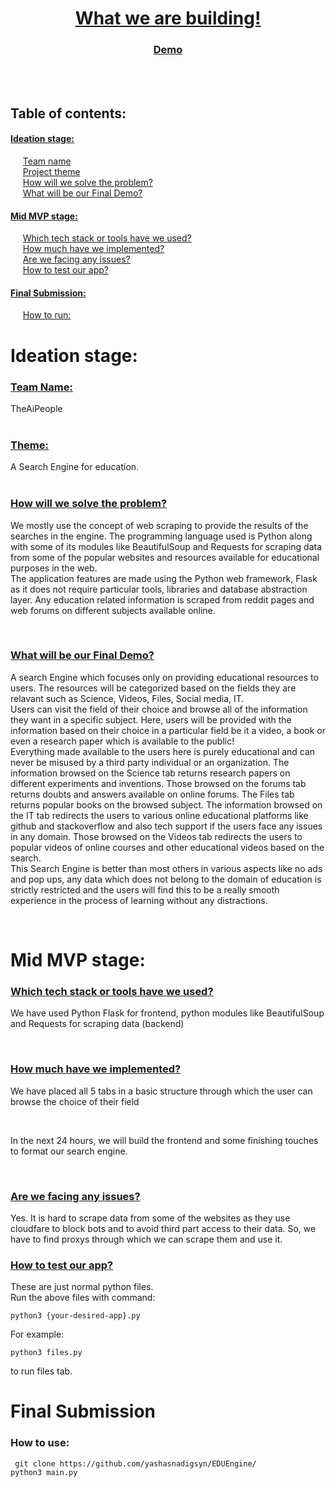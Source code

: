 <html>

<head>
</head>

<body>
    <center>
        <u><h1>What we are building!</h1></u>
        <h3><a href="https://youtu.be/Fwyz9RlotaU">Demo</a></h3>
    </center>
    <br><br>
    <h2>Table of contents:</h2>
    <a href="#ideation"><h4>Ideation stage:</h4></body></a>
    &nbsp; &nbsp; &nbsp;<a href="#team_name">Team name</a><br>
    &nbsp; &nbsp; &nbsp;<a href="#project_theme">Project theme</a><br>
    &nbsp; &nbsp; &nbsp;<a href="#problem_solving">How will we solve the problem?</a><br>
    &nbsp; &nbsp; &nbsp;<a href="#final_demo">What will be our Final Demo?</a><br>
    <a href="#mid_mvp"><h4>Mid MVP stage:</h4></a>
    &nbsp; &nbsp; &nbsp;<a href="#tools_used">Which tech stack or tools have we used?</a><br>
    &nbsp; &nbsp; &nbsp;<a href="#impl_progress">How much have we implemented?</a><br>
    &nbsp; &nbsp; &nbsp;<a href="#face_issue">Are we facing any issues?</a><br>
    &nbsp; &nbsp; &nbsp;<a href="#test_app">How to test our app?</a><br>
    <a href="#final_submit"><h4>Final Submission:</h4></a>
    &nbsp; &nbsp; &nbsp;<a href="#tools_used">How to run:</a><br>
    <h1 id="ideation">Ideation stage:</h1>
    <h3 id="team_name"><u>Team Name:</u></h3>
        TheAiPeople
        <br><br>
        <h3 id="project_theme"><u>Theme:</u></h3>
         A Search Engine for education.
        <br><br>
        <h3 id="problem_solving"><u>How will we solve the problem?</u></h3>
        <p> We mostly use the concept of web scraping to provide the results of the searches in the engine. The programming language used is Python
        along with some of its modules like BeautifulSoup and Requests for scraping data from some of the popular websites and resources available for educational purposes in the web.
        <br>
        The application features are made using the Python web framework, Flask as it does not require particular tools, libraries and database abstraction layer.
        Any education related information is scraped from reddit pages and web forums on different subjects available online. 
        </p><br>
        <h3 id="final_demo"><u>What will be our Final Demo?</u></h3>
        <p>A search Engine which focuses only on providing educational resources to users. The resources will be
        categorized based on the fields they are relavant
        such as Science, Videos, Files, Social media, IT.
        <br>Users can visit the field of their choice and browse all of
        the information they want in a specific subject.
        Here, users will be provided with the information based on their choice in a particular field be it a video, a
        book or even a research paper which is available to the public!
        <br>
        Everything
        made available to the users here is purely educational and can never be misused by a third party individual or
        an organization. The information browsed on the Science tab returns research papers on different experiments and
        inventions. Those browsed on the forums tab
        returns doubts and answers available on online forums. The Files tab returns popular books on the browsed
        subject.
        The information browsed on the IT tab redirects the users to various online educational platforms like github
        and stackoverflow and also tech support
        if the users face any issues in any domain. Those browsed on the Videos tab redirects the users to popular
        videos of online courses and other educational videos based on the search.
        <br>
        This Search Engine is better than most others in various aspects like no ads and pop ups, any data which does
        not belong to the domain of education is strictly restricted
        and the users will find this to be a really smooth experience in the process of learning without any
        distractions.
        </p><br>
        <h1 id="mid_mvp">Mid MVP stage:</h1>
        <u><h3 id="tools_used">Which tech stack or tools have we used?</h3></u>
        <p>We have used Python Flask for frontend, python modules like BeautifulSoup and Requests for scraping data (backend)</p>
        <br>
        <u><h3 id="impl_progress">How much have we implemented?</h3></u>
        <p>We have placed all 5 tabs in a basic structure through which the user can browse the choice of their field</p><br>
        <p>In the next 24 hours, we will build the frontend and some finishing touches to format our search engine.</p>
        <br>
        <u><h3 id="face_issue">Are we facing any issues?</h3></u>
        <p>Yes. It is hard to scrape data from some of the websites as they use cloudfare to block bots and to avoid third part access to their data.
            So, we have to find proxys through which we can scrape them and use it.</p>
        </p>
        <u><h3 id="text_app">How to test our app?</h3></u>
        <p>These are just normal python files. <br> Run the above files with command: </p>
        <code>python3 {your-desired-app}.py</code><br>
        <p>For example: </p>
        <code>python3 files.py</code><br>
        <p>to run files tab.</p>
        <h1 id="final_submit">Final Submission</h1>
        <h3 id="how_to">How to use:</h3>
        <code> git clone https://github.com/yashasnadigsyn/EDUEngine/ </code> <br>
        <code>python3 main.py</code>
        
</body>

</html>
